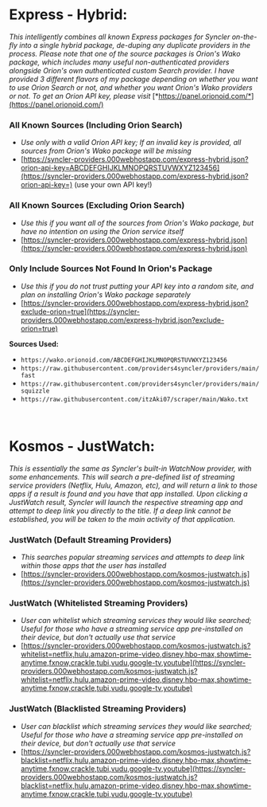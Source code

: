 # Express - Hybrid:

*This intelligently combines all known Express packages for Syncler on-the-fly into a single hybrid package, de-duping any duplicate providers in the process. Please note that one of the source packages is Orion's Wako package, which includes many useful non-authenticated providers alongside Orion's own authenticated custom Search provider. I have provided 3 different flavors of my package depending on whether you want to use Orion Search or not, and whether you want Orion's Wako providers or not. To get an Orion API key, please visit* [*https://panel.orionoid.com/*](https://panel.orionoid.com/)

### All Known Sources (Including Orion Search)
   * *Use only with a valid Orion API key; If an invalid key is provided, all sources from Orion's Wako package will be missing*
   * [https://syncler-providers.000webhostapp.com/express-hybrid.json?orion-api-key=ABCDEFGHIJKLMNOPQRSTUVWXYZ123456](https://syncler-providers.000webhostapp.com/express-hybrid.json?orion-api-key=) (use your own API key!)

### All Known Sources (Excluding Orion Search)
   * *Use this if you want all of the sources from Orion's Wako package, but have no intention on using the Orion service itself*
   * [https://syncler-providers.000webhostapp.com/express-hybrid.json](https://syncler-providers.000webhostapp.com/express-hybrid.json)

### Only Include Sources Not Found In Orion's Package
   * *Use this if you do not trust putting your API key into a random site, and plan on installing Orion's Wako package separately*
   * [https://syncler-providers.000webhostapp.com/express-hybrid.json?exclude-orion=true](https://syncler-providers.000webhostapp.com/express-hybrid.json?exclude-orion=true)

**Sources Used:**

* `https://wako.orionoid.com/ABCDEFGHIJKLMNOPQRSTUVWXYZ123456`
* `https://raw.githubusercontent.com/providers4syncler/providers/main/fast`
* `https://raw.githubusercontent.com/providers4syncler/providers/main/squizzle`
* `https://raw.githubusercontent.com/itzAki07/scraper/main/Wako.txt`

&#x200B;

# Kosmos - JustWatch:

*This is essentially the same as Syncler's built-in WatchNow provider, with some enhancements. This will search a pre-defined list of streaming service providers (Netflix, Hulu, Amazon, etc), and will return a link to those apps if a result is found and you have that app installed. Upon clicking a JustWatch result, Syncler will launch the respective streaming app and attempt to deep link you directly to the title. If a deep link cannot be established, you will be taken to the main activity of that application.*

### JustWatch (Default Streaming Providers)
   * *This searches popular streaming services and attempts to deep link within those apps that the user has installed*
   * [https://syncler-providers.000webhostapp.com/kosmos-justwatch.js](https://syncler-providers.000webhostapp.com/kosmos-justwatch.js)

### JustWatch (Whitelisted Streaming Providers)
   * *User can whitelist which streaming services they would like searched; Useful for those who have a streaming service app pre-installed on their device, but don't actually use that service*
   * [https://syncler-providers.000webhostapp.com/kosmos-justwatch.js?whitelist=netflix,hulu,amazon-prime-video,disney,hbo-max,showtime-anytime,fxnow,crackle,tubi,vudu,google-tv,youtube](https://syncler-providers.000webhostapp.com/kosmos-justwatch.js?whitelist=netflix,hulu,amazon-prime-video,disney,hbo-max,showtime-anytime,fxnow,crackle,tubi,vudu,google-tv,youtube)

### JustWatch (Blacklisted Streaming Providers)
   * *User can blacklist which streaming services they would like searched; Useful for those who have a streaming service app pre-installed on their device, but don't actually use that service*
   * [https://syncler-providers.000webhostapp.com/kosmos-justwatch.js?blacklist=netflix,hulu,amazon-prime-video,disney,hbo-max,showtime-anytime,fxnow,crackle,tubi,vudu,google-tv,youtube](https://syncler-providers.000webhostapp.com/kosmos-justwatch.js?blacklist=netflix,hulu,amazon-prime-video,disney,hbo-max,showtime-anytime,fxnow,crackle,tubi,vudu,google-tv,youtube)
